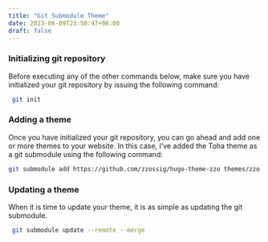 ```yaml
---
title: "Git Submodule Theme"
date: 2023-06-09T23:50:47+06:00
draft: false
---
```


### Initializing git repository
Before executing any of the other commands below, make sure you have initialized your git repository by issuing the following command:

```bash
 git init
``` 

### Adding a theme
Once you have initialized your git repository, you can go ahead and add one or more themes to your website.
In this case, I’ve added the Toha theme as a git submodule using the following command:

```bash
git submodule add https://github.com/zzossig/hugo-theme-zzo themes/zzo
```

### Updating a theme
When it is time to update your theme, it is as simple as updating the git submodule.

```bash
 git submodule update --remote --merge
```

